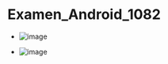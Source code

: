 # Examen_Android_1082

- ![image](https://github.com/user-attachments/assets/985ff10a-a854-4feb-acda-b196f515bd5a)

- ![image](https://github.com/user-attachments/assets/8bf736c5-7a7b-4f38-bd8e-f6a4fe5d1c42)
